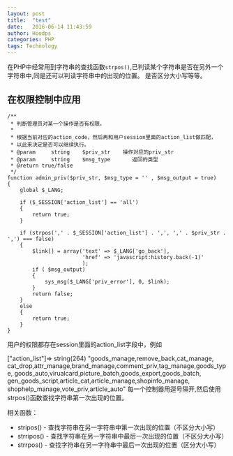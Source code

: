 ```yaml
---
layout: post
title:  "test"
date:   2016-06-14 11:43:59
author: Hoodps
categories: PHP
tags: Technology
---
```


在PHP中经常用到字符串的查找函数`strpos()`,已判读某个字符串是否在另外一个字符串中,同是还可以判读字符串中的出现的位置。
    是否区分大小写等等。

## 在权限控制中应用
    
    /**
     * 判断管理员对某一个操作是否有权限。
     *
     * 根据当前对应的action_code，然后再和用户session里面的action_list做匹配，
     * 以此来决定是否可以继续执行。
     * @param     string    $priv_str    操作对应的priv_str
     * @param     string    $msg_type       返回的类型
     * @return true/false
     */
    function admin_priv($priv_str, $msg_type = '' , $msg_output = true)
    {
        global $_LANG;

        if ($_SESSION['action_list'] == 'all')
        {
            return true;
        }

        if (strpos(',' . $_SESSION['action_list'] . ',', ',' . $priv_str . ',') === false)
        {
            $link[] = array('text' => $_LANG['go_back'], 
                            'href' => 'javascript:history.back(-1)'
                            );
            if ( $msg_output)
            {
                sys_msg($_LANG['priv_error'], 0, $link);
            }
            return false;
        }
        else
        {
            return true;
        }
    }

用户的权限都存在session里面的action_list字段中，例如

["action_list"]=> string(264) "goods_manage,remove_back,cat_manage,
    cat_drop,attr_manage,brand_manage,comment_priv,tag_manage,goods_type,
    goods_auto,virualcard,picture_batch,goods_export,goods_batch,
    gen_goods_script,article_cat,article_manage,shopinfo_manage,
    shophelp_manage,vote_priv,article_auto" 
每一个控制器用逗号隔开,然后使用strpos()函数查找字符串第一次出现的位置。

相关函数：
 - stripos() - 查找字符串在另一字符串中第一次出现的位置（不区分大小写）
 - strripos() - 查找字符串在另一字符串中最后一次出现的位置（不区分大小写）
 - strrpos() - 查找字符串在另一字符串中最后一次出现的位置（区分大小写）

